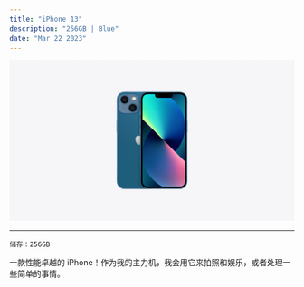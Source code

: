 ```yaml
---
title: "iPhone 13"
description: "256GB | Blue"
date: "Mar 22 2023"
---
```

![thumnail](main.webp)

---

```plaintext
储存：256GB
```

一款性能卓越的 iPhone！作为我的主力机，我会用它来拍照和娱乐，或者处理一些简单的事情。